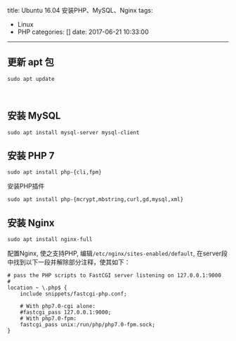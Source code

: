 title: Ubuntu 16.04 安装PHP、MySQL、Nginx
tags:
  - Linux
  - PHP
categories: []
date: 2017-06-21 10:33:00
---
## 更新 apt 包

	sudo apt update
    
## 安装 MySQL
	
	sudo apt install mysql-server mysql-client
 
## 安装 PHP 7
 
	sudo apt install php-{cli,fpm}

安装PHP插件

	sudo apt install php-{mcrypt,mbstring,curl,gd,mysql,xml}

## 安装 Nginx

	sudo apt install nginx-full

配置Nginx, 使之支持PHP, 编辑`/etc/nginx/sites-enabled/default`, 在server段中找到以下一段并解除部分注释，使其如下：


	# pass the PHP scripts to FastCGI server listening on 127.0.0.1:9000
	#
	location ~ \.php$ {
		include snippets/fastcgi-php.conf;
	
		# With php7.0-cgi alone:
		#fastcgi_pass 127.0.0.1:9000;
		# With php7.0-fpm:
		fastcgi_pass unix:/run/php/php7.0-fpm.sock;
	}